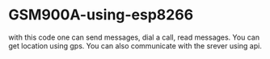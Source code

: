 # GSM900A-using-esp8266
with this code one can send messages, dial a call, read messages.
You can get location using gps.
You can also communicate with the srever using api.
